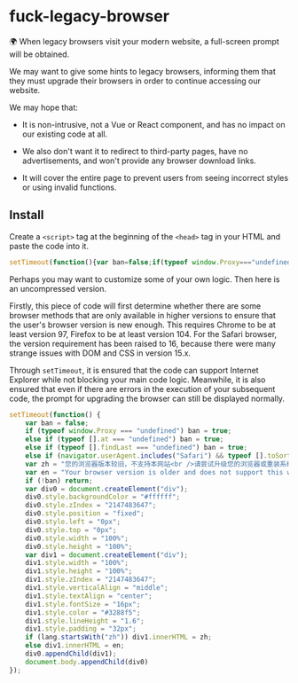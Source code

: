 # fuck-legacy-browser
🌍 When legacy browsers visit your modern website, a full-screen prompt will be obtained.

We may want to give some hints to legacy browsers, informing them that they must upgrade their browsers in order to continue accessing our website.

We may hope that:

- It is non-intrusive, not a Vue or React component, and has no impact on our existing code at all.

- We also don't want it to redirect to third-party pages, have no advertisements, and won't provide any browser download links.

- It will cover the entire page to prevent users from seeing incorrect styles or using invalid functions. 

## Install

Create a `<script>` tag at the beginning of the `<head>` tag in your HTML and paste the code into it.

```js
setTimeout(function(){var ban=false;if(typeof window.Proxy==="undefined")ban=true;else if(typeof[].at==="undefined")ban=true;else if(typeof[].findLast==="undefined")ban=true;else if(navigator.userAgent.includes("Safari")&&typeof[].toSorted==="undefined")ban=true;var zh="您的浏览器版本较旧，不支持本网站<br />请尝试升级您的浏览器或重装系统";var en="Your browser version is older and does not support this website <br/> Please try to upgrade your browser or operating system.";if(!ban)return;var div0=document.createElement("div");div0.style.backgroundColor="#ffffff";div0.style.zIndex="2147483647";div0.style.position="fixed";div0.style.left="0px";div0.style.top="0px";div0.style.width="100%";div0.style.height="100%";var div1=document.createElement("div");div1.style.width="100%";div1.style.height="100%";div1.style.zIndex="2147483647";div1.style.verticalAlign="middle";div1.style.textAlign="center";div1.style.fontSize="16px";div1.style.color="#3288f5";div1.style.lineHeight="1.6";div1.style.padding="32px";if(lang.startsWith("zh"))div1.innerHTML=zh;else div1.innerHTML=en;div0.appendChild(div1);document.body.appendChild(div0)});
```

Perhaps you may want to customize some of your own logic. Then here is an uncompressed version.

Firstly, this piece of code will first determine whether there are some browser methods that are only available in higher versions to ensure that the user's browser version is new enough. This requires Chrome to be at least version 97, Firefox to be at least version 104. For the Safari browser, the version requirement has been raised to 16, because there were many strange issues with DOM and CSS in version 15.x.

Through `setTimeout`, it is ensured that the code can support Internet Explorer while not blocking your main code logic. Meanwhile, it is also ensured that even if there are errors in the execution of your subsequent code, the prompt for upgrading the browser can still be displayed normally. 

```js
setTimeout(function() {
    var ban = false;
    if (typeof window.Proxy === "undefined") ban = true;
    else if (typeof [].at === "undefined") ban = true;
    else if (typeof [].findLast === "undefined") ban = true;
    else if (navigator.userAgent.includes("Safari") && typeof [].toSorted === "undefined") ban = true;
    var zh = "您的浏览器版本较旧，不支持本网站<br />请尝试升级您的浏览器或重装系统";
    var en = "Your browser version is older and does not support this website <br/> Please try to upgrade your browser or operating system.";
    if (!ban) return;
    var div0 = document.createElement("div");
    div0.style.backgroundColor = "#ffffff";
    div0.style.zIndex = "2147483647";
    div0.style.position = "fixed";
    div0.style.left = "0px";
    div0.style.top = "0px";
    div0.style.width = "100%";
    div0.style.height = "100%";
    var div1 = document.createElement("div");
    div1.style.width = "100%";
    div1.style.height = "100%";
    div1.style.zIndex = "2147483647";
    div1.style.verticalAlign = "middle";
    div1.style.textAlign = "center";
    div1.style.fontSize = "16px";
    div1.style.color = "#3288f5";
    div1.style.lineHeight = "1.6";
    div1.style.padding = "32px";
    if (lang.startsWith("zh")) div1.innerHTML = zh;
    else div1.innerHTML = en;
    div0.appendChild(div1);
    document.body.appendChild(div0)
});
```
